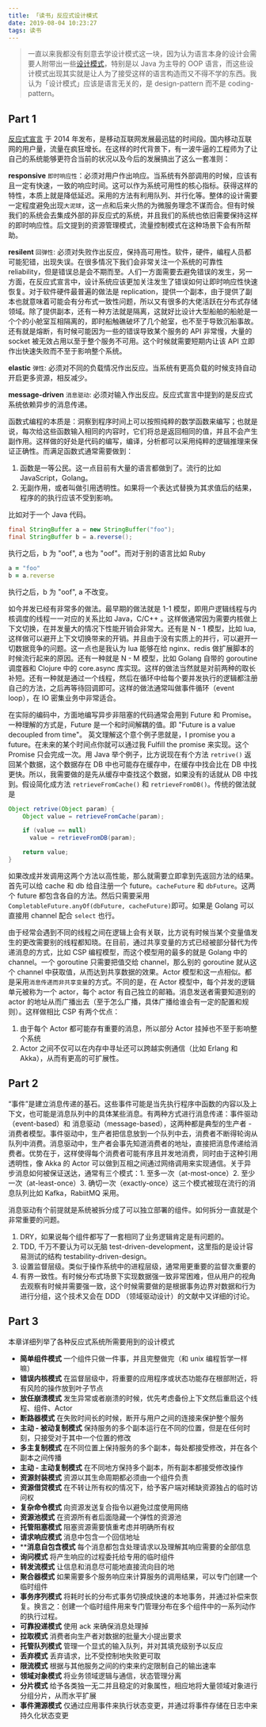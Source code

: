 ```yaml
---
title: 「读书」反应式设计模式
date: 2019-08-04 10:23:27
tags: 读书
---
```

> 一直以来我都没有刻意去学设计模式这一块，因为认为语言本身的设计会需要人附带出一些[设计模式](https://www.runoob.com/design-pattern/strategy-pattern.html)，特别是以 Java 为主导的 OOP 语言，而这些设计模式出现其实就是让人为了接受这样的语言构造而又不得不学的东西。我认为「设计模式」应该是语言无关的，是 design-pattern 而不是 coding-pattern。

## Part 1
[反应式宣言](https://www.reactivemanifesto.org/zh-CN) 于 2014 年发布，是移动互联网发展最迅猛的时间段。国内移动互联网的用户量，流量在疯狂增长。在这样的时代背景下，有一波牛逼的工程师为了让自己的系统能够更符合当前的状况以及今后的发展搞出了这么一套准则：

**responsive** `即时响应性`：必须对用户作出响应。当系统有外部调用的时候，应该有且一定有快速，一致的响应时间。这可以作为系统可用性的核心指标。获得这样的特性，本质上就是降低延迟。采用的方法有利用队列、并行化等。整体的设计需要一定程度避免出现`大泥球`，这一点和后来火热的为微服务理念不谋而合。但有时候我们的系统会去集成外部的非反应式的系统，并且我们的系统也依旧需要保持这样的即时响应性。后文提到的资源管理模式，流量控制模式在这种场景下会有所帮助。

**resilent** `回弹性`: 必须对失败作出反应，保持高可用性。软件，硬件，编程人员都可能犯错，出现失误。在很多情况下我们会非常关注一个系统的可靠性 reliability，但是错误总是会不期而至。人们一方面需要去避免错误的发生，另一方面，在反应式宣言中，设计系统应该更加关注发生了错误如何让即时响应性快速恢复。对于软件硬件最普遍的做法是 replication，提供一个副本，由于提供了副本也就意味着可能会有分布式一致性问题，所以又有很多的大佬活跃在分布式存储领域。除了提供副本，还有一种方法就是隔离，这就好比设计大型船舶的船舱是一个个的小舱室互相隔离的，即时船触礁破坏了几个舱室，也不至于导致沉船事故。还有就是熔断，有时候可能因为一些的错误导致某个服务的 API 非常慢，大量的 socket 被无效占用以至于整个服务不可用。这个时候就需要短期内让该 API 立即作出快速失败而不至于影响整个系统。

**elastic** `弹性`: 必须对不同的负载情况作出反应。当系统有更高负载的时候支持自动开启更多资源，相反减少。

**message-driven** `消息驱动`: 必须对输入作出反应。反应式宣言中提到的是反应式系统依赖异步的消息传递。

函数式编程的本质是：洞察到程序时间上可以按照纯粹的数学函数来编写；也就是说，每次给这些函数输入相同的内容时，它们将总是返回相同的值，并且不会产生副作用。这样做的好处是代码的编写，编译，分析都可以采用纯粹的逻辑推理来保证正确性。而满足函数式通常需要做到：
1. 函数是一等公民。这一点目前有大量的语言都做到了。流行的比如 JavaScript，Golang。
2. 无副作用，或者叫做引用透明性。如果将一个表达式替换为其求值后的结果，程序的的执行应该不受到影响。

比如对于一个 Java 代码。
```Java
final StringBuffer a = new StringBuffer("foo");
final StringBuffer b = a.reverse();
```
执行之后，b 为 "oof", a 也为 "oof"。而对于别的语言比如 Ruby

```ruby
a = "foo"
b = a.reverse
```
执行之后，b 为 "oof", a 不改变。

如今并发已经有非常多的做法。最早期的做法就是 1-1 模型，即用户逻辑线程与内核调度的线程一一对应的关系比如 Java，C/C++ 。这样做通常因为需要内核做上下文切换，在并发量大的情况下性能开销会非常大。还有是 N - 1 模型，比如 lua, 这样做可以避开上下文切换带来的开销。并且由于没有实质上的并行，可以避开一切数据竞争的问题。这一点也是我认为 lua 能够在给 nginx、redis 做扩展脚本的时候流行起来的原因。还有一种就是 N - M 模型，比如 Golang 自带的 goroutine 调度器和 Clojure 中的 core.async 库实现。这样的做法当然就是对前两种的取长补短。还有一种就是通过一个线程，然后在循环中给每个要并发执行的逻辑都注册自己的方法，之后再等待回调即可。这样的做法通常叫做事件循环（event loop），在 IO 密集业务中非常适合。

在实际的编码中，方面地编写异步非阻塞的代码通常会用到 Future 和 Promise。一种理解的方式是，Future 是一个和时间解耦的值。即 "Future is a value decoupled from time"。 英文理解这个意个例子思就是，I promise you a future。在未来的某个时间点你就可以通过我 Fulfill the promise 来实现。这个 Promise 只会完成一次。用 Java 举个例子，比方说现在有个方法 `retrive()` 返回某个数据，这个数据存在 DB 中也可能存在缓存中，在缓存中找会比在 DB 中找更快。所以，我需要做的是先从缓存中查找这个数据，如果没有的话就从 DB 中找到。假设简化成方法 `retrieveFromCache()` 和 `retrieveFromDB()`。传统的做法就是

```Java
Object retrive(Object param) {
    Object value = retrieveFromCache(param);

    if (value == null)
      value = retrieveFromDB(param);

    return value;
}
```

如果改成并发调用这两个方法以高性能，那么就需要立即拿到先返回方法的结果。首先可以给 cache 和 db 给自注册一个 future。`cacheFuture` 和 `dbFuture`。这两个 future 都包含各自的方法。然后只需要采用 `CompletableFuture.anyOf(dbFuture, cacheFuture)`即可。如果是 Golang 可以直接用 channel 配合 `select` 也行。

由于经常会遇到不同的线程之间在逻辑上会有关联，比方说有时候当某个变量值发生的更改需要别的线程都知晓。在目前，通过共享变量的方式已经被部分替代为传递消息的方式，比如 CSP 编程模型，而这个模型用的最多的就是 Golang 中的 channel。一个 goroutine 只需要把值交给 channel，那么别的 goroutine 就从这个 channel 中获取值，从而达到共享数据的效果。Actor 模型和这一点相似。都是采用`消息传递而非共享变量`的方式。不同的是，在 Actor 模型中，每个并发的逻辑单元被称为一个 actor，每个 actor 有自己独立的邮箱。消息发送者需要知道别的 actor 的地址从而广播出去（至于怎么广播，具体广播给谁会有一定的配置和规则）。这样做相比 CSP 有两个优点：

1. 由于每个 Actor 都可能存有重要的消息，所以部分 Actor 挂掉也不至于影响整个系统
2. Actor 之间不仅可以在内存中寻址还可以跨越实例通信（比如 Erlang 和 Akka），从而有更高的可扩展性。


## Part 2

“事件”是建立消息传递的基石。这些事件可能是当先执行程序中函数的内容以及上下文，也可能是消息队列中的具体某些消息。有两种方式进行消息传递：事件驱动（event-based）和 消息驱动（message-based），这两种都是典型的生产者 - 消费者模型。事件驱动中，生产者把信息放到一个队列中去，消费者不断得轮询从队列中消费。消息驱动中，生产者会事先知道消费者的地址，直接把消息传递给消费者。优势在于，这样使得每个消费者可能有序且并发地消费，同时由于这种引用透明性，像 Akka 的 Actor 可以做到互相之间通过网络调用来实现通信。关于异步消息如何被保证送达，通常有三个模式：1. 至多一次（at-most-once）2. 至少一次（at-least-once）3. 确切一次（exactly-once）这三个模式被现在流行的消息队列比如 Kafka，RabiitMQ 采用。

消息驱动有个前提就是系统被拆分成了可以独立部署的组件。如何拆分一直就是个非常重要的问题。

1. DRY，如果说每个组件都写了一套相同了业务逻辑肯定是有问题的。
2. TDD, 千万不要认为可以无脑 test-driven-development，这里指的是设计容易测试的结构 testability-driven-design。
3. 设置监督层级。类似于操作系统中的进程层级，通常用更重要的监督次重要的
4. 有界一致性。有时候分布式场景下实现数据强一致非常困难，但从用户的视角去观察有时候并需要强一致，这个时候需要做的是根据事务边界对数据和行为进行分组，这个技术又会在 DDD （领域驱动设计）的文献中又详细的讨论。

## Part 3
本章详细列举了各种反应式系统所需要用到的设计模式

* **简单组件模式** 一个组件只做一件事，并且完整做完（和 unix 编程哲学一样嘛）
* **错误内核模式** 在监督层级中，将重要的应用程序或状态功能存在根部附近，将有风险的操作放到叶子节点
* **放任崩溃模式** 发生异常或者崩溃的时候，优先考虑备份上下文然后重启这个线程、组件、Actor
* **断路器模式** 在失败时间长的时候，断开与用户之间的连接来保护整个服务
* **主动 - 被动复制模式** 保持服务的多个副本运行在不同的位置，但是在任何时刻，只接受对于其中一个位置的修改
* **多主复制模式** 在不同位置上保持服务的多个副本，每处都接受修改，并在各个副本之间传播
* **主动 - 主动复制模式** 在不同地方保持多个副本，所有副本都接受修改操作
* **资源封装模式** 资源以其生命周期都必须由一个组件负责
* **资源借贷模式** 在不转让所有权的情况下，给予客户端对稀缺资源独占的临时访问权
* **复杂命令模式** 向资源发送复合指令以避免过度使用网络
* **资源池模式** 在资源所有者后面隐藏一个弹性的资源池
* **托管阻塞模式** 阻塞资源需要慎重考虑并明确所有权
* **请求响应模式** 消息中包含一个回信地址
* ****消息自包含模式** 每个消息都包含处理请求以及理解其响应需要的全部信息
* **询问模式** 将产生响应的过程委托给专用的临时组件
* **转发流模式** 让信息和消息尽可能地直接流向目的地
* **聚合器模式** 如果需要多个服务响应来计算服务的调用结果，可以专门创建一个临时组件
* **事务序列模式** 将耗时长的分布式事务切换成快速的本地事务，并通过补偿来恢复。换言之：创建一个临时组件用来专门管理分布在多个组件中的一系列动作的执行过程。
* **可靠投递模式** 使用 ack 来确保消息处理掉
* **拉取模式** 消费者向生产者对数据的批量大小提出要求
* **托管队列模式** 管理一个显式的输入队列，并对其填充级别予以反应
* **丢弃模式** 丢弃请求，比不受控制地失败更可取
* **限流模式** 根据与其他服务之间的约束来约定限制自己的输出速率
* **领域对象模式** 将业务领域逻辑与通信，状态管理分离
* **分片模式** 给予各类独一无二并且稳定的对象属性，相应地将大量领域对象进行分组分片，从而水平扩展
* **事件溯源模式** 仅通过应用事件来执行状态变更，并通过将事件存储在日志中来持久化状态变更


